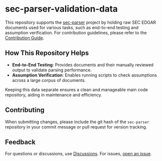 # sec-parser-validation-data

This repository supports the [sec-parser](https://github.com/alphanome-ai/sec-parser) project by holding raw SEC EDGAR documents used for various tasks, such as end-to-end testing and assumption verification. For contribution guidelines, please refer to the [Contribution Guide](https://github.com/alphanome-ai/sec-parser/blob/main/CONTRIBUTING.md).

## How This Repository Helps

- **End-to-End Testing**: Provides documents and their manually reviewed output to validate parsing performance.
- **Assumption Verification**: Enables running scripts to check assumptions across a large corpus of documents.

Keeping this data separate ensures a clean and manageable main code repository, aiding in maintenance and efficiency.

## Contributing

When submitting changes, please include the git hash of the `sec-parser` repository in your commit message or pull request for version tracking.

## Feedback

For questions or discussions, use [Discussions](https://github.com/orgs/alphanome-ai/discussions). For issues, [open an issue](https://github.com/alphanome-ai/sec-parser/issues).
